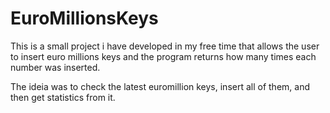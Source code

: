 # EuroMillionsKeys

This is a small project i have developed in my free time that allows the user to insert euro millions keys and the program returns how many times each number was inserted.

The ideia was to check the latest euromillion keys, insert all of them, and then get statistics from it.